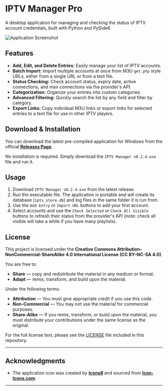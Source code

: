 # IPTV Manager Pro

A desktop application for managing and checking the status of IPTV account credentials, built with Python and PySide6. 

![Application Screenshot](https://i.imgur.com/UfFyNok.png)

## Features

- **Add, Edit, and Delete Entries:** Easily manage your list of IPTV accounts.
- **Batch Import:** Import multiple accounts at once from M3U `get.php` style URLs, either from a single URL or from a text file.
- **Status Checking:** Check account status, expiry date, active connections, and max connections via the provider's API.
- **Categorization:** Organize your entries into custom categories.
- **Advanced Filtering:** Quickly search the list by any field and filter by category.
- **Export Links:** Copy individual M3U links or export links for selected entries to a text file for use in other IPTV players.

## Download & Installation

You can download the latest pre-compiled application for Windows from the official **[Releases Page](https://github.com/phantomlimb717/IPTV-Manager-Pro/releases)**.

No installation is required. Simply download the `IPTV Manager v0.2.4.exe` file and run it.

## Usage

1.  Download `IPTV Manager v0.2.4.exe` from the latest release.
2.  Run the executable file. The application is portable and will create its database (`iptv_store.db`) and log files in the same folder it is run from.
3.  Use the `Add Entry` or `Import URL` buttons to add your first account.
4.  Select accounts and use the `Check Selected` or `Check All Visible` buttons to refresh their status from the provider's API (note: check all visible will take a while if you have many playlists).

## License

This project is licensed under the **Creative Commons Attribution-NonCommercial-ShareAlike 4.0 International License (CC BY-NC-SA 4.0)**.

You are free to:

- **Share** — copy and redistribute the material in any medium or format.
- **Adapt** — remix, transform, and build upon the material.

Under the following terms:

- **Attribution** — You must give appropriate credit if you use this code.
- **Non-Commercial** — You may not use the material for commercial purposes.
- **Share-Alike** — If you remix, transform, or build upon the material, you must distribute your contributions under the same license as the original.

For the full license text, please see the [LICENSE](LICENSE) file included in this repository.

---

## Acknowledgments


- The application icon was created by **[Icons8](https://icons8.com)** and sourced from **[Icon-Icons.com](https://icon-icons.com/icon/tv-television-screen/54127)**.


---
